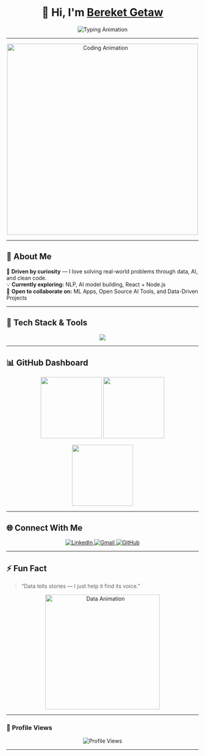 <!-- Animated Header -->
<h1 align="center">
  👋 Hi, I'm <a href="https://www.linkedin.com/in/bereket-getaw-904857323/" target="_blank">Bereket Getaw</a>  
</h1>

<p align="center">
  <img src="https://readme-typing-svg.demolab.com?font=Poppins&size=25&pause=1000&color=00C2FF&center=true&vCenter=true&width=500&lines=Data+Scientist+%7C+AI+Engineer;Frontend+Developer+%7C+ML+Researcher;Passionate+about+AI+%26+Data+Storytelling" alt="Typing Animation" />
</p>

---

<p align="center">
  <img src="https://media.giphy.com/media/v1.Y2lkPTc5MGI3NjExYXVhMGlnY3ViZTk3M2V3bWJtbHdtY3B4eDJ4OTQxN3A5ejg3bjdvayZlcD12MV9naWZzX3NlYXJjaCZjdD1n/ZVik7pBtu9dNS/giphy.gif" width="500" alt="Coding Animation" />
</p>

---

## 🚀 About Me  

🎯 **Driven by curiosity** — I love solving real-world problems through data, AI, and clean code.  
💡 **Currently exploring:** NLP, AI model building, React + Node.js  
🤝 **Open to collaborate on:** ML Apps, Open Source AI Tools, and Data-Driven Projects  

---

## 🧠 Tech Stack & Tools  

<p align="center">
  <img src="https://skillicons.dev/icons?i=python,tensorflow,pytorch,sklearn,react,nodejs,express,html,css,javascript,git,github,vscode,figma" />
</p>

---

## 📊 GitHub Dashboard  

<p align="center">
  <img src="https://github-readme-stats.vercel.app/api?username=Bereket613&show_icons=true&theme=radical&hide_border=true" height="160" />
  <img src="https://github-readme-streak-stats.herokuapp.com/?user=Bereket613&theme=radical&hide_border=true" height="160" />
</p>

<p align="center">
  <img src="https://github-readme-stats.vercel.app/api/top-langs/?username=Bereket613&layout=compact&theme=radical&hide_border=true" height="160" />
</p>

---

## 🌐 Connect With Me  

<p align="center">
  <a href="https://www.linkedin.com/in/bereket-getaw-904857323/" target="_blank">
    <img src="https://img.shields.io/badge/LinkedIn-Bereket%20Getaw-blue?style=for-the-badge&logo=linkedin" alt="LinkedIn"/>
  </a>
  <a href="mailto:bereketgetaw613@gmail.com">
    <img src="https://img.shields.io/badge/Gmail-bereketgetaw613@gmail.com-red?style=for-the-badge&logo=gmail" alt="Gmail"/>
  </a>
  <a href="https://github.com/Bereket613">
    <img src="https://img.shields.io/badge/GitHub-Bereket613-black?style=for-the-badge&logo=github" alt="GitHub"/>
  </a>
</p>

---

## ⚡ Fun Fact  
> “Data tells stories — I just help it find its voice.”  

<p align="center">
  <img src="https://media.giphy.com/media/Q7SKqn3G97xpmfSOvG/giphy.gif" width="300" alt="Data Animation" />
</p>

---

### 🧩 Profile Views
<p align="center">
  <img src="https://komarev.com/ghpvc/?username=Bereket613&label=Profile%20Views&color=blueviolet&style=for-the-badge" alt="Profile Views"/>
</p>

---
